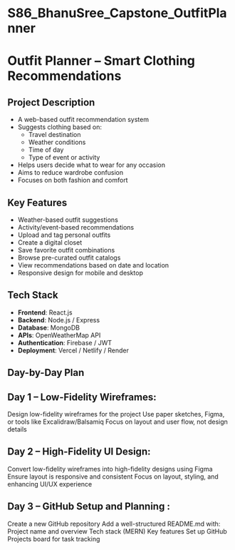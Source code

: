 # S86_BhanuSree_Capstone_OutfitPlanner
# Outfit Planner – Smart Clothing Recommendations

##  Project Description

- A web-based outfit recommendation system  
- Suggests clothing based on:  
  - Travel destination  
  - Weather conditions  
  - Time of day  
  - Type of event or activity  
- Helps users decide what to wear for any occasion  
- Aims to reduce wardrobe confusion  
- Focuses on both fashion and comfort  

## Key Features

- Weather-based outfit suggestions  
- Activity/event-based recommendations  
- Upload and tag personal outfits  
- Create a digital closet  
- Save favorite outfit combinations  
- Browse pre-curated outfit catalogs  
- View recommendations based on date and location  
- Responsive design for mobile and desktop  

##  Tech Stack

- **Frontend**: React.js  
- **Backend**: Node.js / Express  
- **Database**: MongoDB  
- **APIs**: OpenWeatherMap API  
- **Authentication**: Firebase / JWT  
- **Deployment**: Vercel / Netlify / Render  

##  Day-by-Day Plan

## Day 1 – Low-Fidelity Wireframes:  

Design low-fidelity wireframes for the project
Use paper sketches, Figma, or tools like Excalidraw/Balsamiq
Focus on layout and user flow, not design details

## Day 2 – High-Fidelity UI Design:
Convert low-fidelity wireframes into high-fidelity designs using Figma
Ensure layout is responsive and consistent
Focus on layout, styling, and enhancing UI/UX experience

## Day 3 – GitHub Setup and Planning :
Create a new GitHub repository 
Add a well-structured README.md with:
Project name and overview
Tech stack (MERN)
Key features
Set up GitHub Projects board for task tracking



